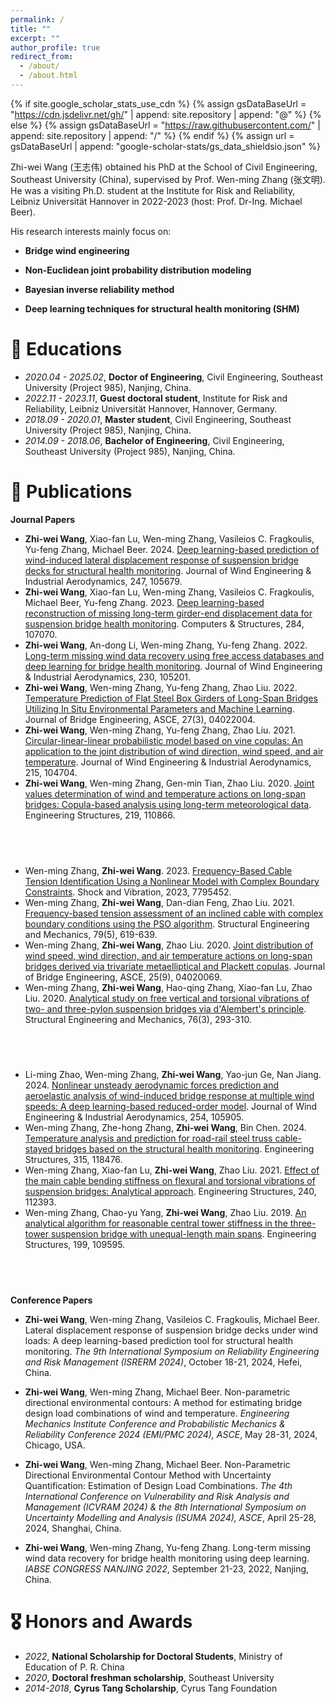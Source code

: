 ```yaml
---
permalink: /
title: ""
excerpt: ""
author_profile: true
redirect_from: 
  - /about/
  - /about.html
---
```


{% if site.google_scholar_stats_use_cdn %}
{% assign gsDataBaseUrl = "https://cdn.jsdelivr.net/gh/" | append: site.repository | append: "@" %}
{% else %}
{% assign gsDataBaseUrl = "https://raw.githubusercontent.com/" | append: site.repository | append: "/" %}
{% endif %}
{% assign url = gsDataBaseUrl | append: "google-scholar-stats/gs_data_shieldsio.json" %}

<span class='anchor' id='about-me'></span>

Zhi-wei Wang (王志伟) obtained his PhD at the School of Civil Engineering, Southeast University (China), supervised by Prof. Wen-ming Zhang (张文明). He was a visiting Ph.D. student at the Institute for Risk and Reliability, Leibniz Universität Hannover in 2022-2023 (host: Prof. Dr-Ing. Michael Beer).

His research interests mainly focus on:

- **Bridge wind engineering**

- **Non-Euclidean joint probability distribution modeling**

- **Bayesian inverse reliability method**

- **Deep learning techniques for structural health monitoring (SHM)**

# 📖 Educations
- *2020.04 - 2025.02*, **Doctor of Engineering**, Civil Engineering, Southeast University (Project 985), Nanjing, China. 
- *2022.11 - 2023.11*, **Guest doctoral student**, Institute for Risk and Reliability, Leibniz Universität Hannover, Hannover, Germany. 
- *2018.09 - 2020.01*, **Master student**, Civil Engineering, Southeast University (Project 985), Nanjing, China. 
- *2014.09 - 2018.06*, **Bachelor of Engineering**, Civil Engineering, Southeast University (Project 985), Nanjing, China.

# 📝 Publications 

**Journal Papers**

- **Zhi-wei Wang**, Xiao-fan Lu, Wen-ming Zhang, Vasileios C. Fragkoulis, Yu-feng Zhang, Michael Beer. 2024. [Deep learning-based prediction of wind-induced lateral displacement response of suspension bridge decks for structural health monitoring](https://doi.org/10.1016/j.jweia.2024.105679). Journal of Wind Engineering & Industrial Aerodynamics, 247, 105679.
- **Zhi-wei Wang**, Xiao-fan Lu, Wen-ming Zhang, Vasileios C. Fragkoulis, Michael Beer, Yu-feng Zhang. 2023. [Deep learning-based reconstruction of missing long-term girder-end displacement data for suspension bridge health monitoring](https://doi.org/10.1016/j.compstruc.2023.107070). Computers & Structures, 284, 107070.
- **Zhi-wei Wang**, An-dong Li, Wen-ming Zhang, Yu-feng Zhang. 2022. [Long-term missing wind data recovery using free access databases and deep learning for bridge health monitoring](https://doi.org/10.1016/j.jweia.2022.105201). Journal of Wind Engineering & Industrial Aerodynamics, 230, 105201.
- **Zhi-wei Wang**, Wen-ming Zhang, Yu-feng Zhang, Zhao Liu. 2022. [Temperature Prediction of Flat Steel Box Girders of Long-Span Bridges Utilizing In Situ Environmental Parameters and Machine Learning](https://doi.org/10.1061/(Asce)Be.1943-5592.0001840). Journal of Bridge Engineering, ASCE, 27(3), 04022004.
- **Zhi-wei Wang**, Wen-ming Zhang, Yu-feng Zhang, Zhao Liu. 2021. [Circular-linear-linear probabilistic model based on vine copulas: An application to the joint distribution of wind direction, wind speed, and air temperature](https://doi.org/10.1016/j.jweia.2021.104704). Journal of Wind Engineering & Industrial Aerodynamics, 215, 104704.
- **Zhi-wei Wang**, Wen-ming Zhang, Gen-min Tian, Zhao Liu. 2020. [Joint values determination of wind and temperature actions on long-span bridges: Copula-based analysis using long-term meteorological data](https://doi.org/10.1016/j.engstruct.2020.110866). Engineering Structures, 219, 110866.

## &emsp;
-  Wen-ming Zhang, **Zhi-wei Wang**. 2023. [Frequency-Based Cable Tension Identification Using a Nonlinear Model with Complex Boundary Constraints](https://doi.org/10.1155/2023/7795452). Shock and Vibration, 2023, 7795452.
-  Wen-ming Zhang, **Zhi-wei Wang**, Dan-dian Feng, Zhao Liu. 2021. [Frequency-based tension assessment of an inclined cable with complex boundary conditions using the PSO algorithm](10.12989/sem.2021.79.5.619). Structural Engineering and Mechanics, 79(5), 619-639.
-  Wen-ming Zhang, **Zhi-wei Wang**, Zhao Liu. 2020. [Joint distribution of wind speed, wind direction, and air temperature actions on long-span bridges derived via trivariate metaelliptical and Plackett copulas](https://doi.org/10.1061/(Asce)Be.1943-5592.0001608). Journal of Bridge Engineering, ASCE, 25(9), 04020069.
-  Wen-ming Zhang, **Zhi-wei Wang**, Hao-qing Zhang, Xiao-fan Lu, Zhao Liu. 2020. [Analytical study on free vertical and torsional vibrations of two- and three-pylon suspension bridges via d'Alembert's principle](10.12989/sem.2020.76.3.293). Structural Engineering and Mechanics, 76(3), 293-310.
  
## &emsp;
-  Li-ming Zhao, Wen-ming Zhang, **Zhi-wei Wang**, Yao-jun Ge, Nan Jiang. 2024. [Nonlinear unsteady aerodynamic forces prediction and aeroelastic analysis of wind-induced bridge response at multiple wind speeds: A deep learning-based reduced-order model](https://doi.org/10.1016/j.jweia.2024.105905). Journal of Wind Engineering & Industrial Aerodynamics, 254, 105905.
-  Wen-ming Zhang, Zhe-hong Zhang, **Zhi-wei Wang**, Bin Chen. 2024. [Temperature analysis and prediction for road-rail steel truss cable-stayed bridges based on the structural health monitoring](https://doi.org/10.1016/j.engstruct.2024.118476). Engineering Structures, 315, 118476.
-  Wen-ming Zhang, Xiao-fan Lu, **Zhi-wei Wang**, Zhao Liu. 2021. [Effect of the main cable bending stiffness on flexural and torsional vibrations of suspension bridges: Analytical approach](https://doi.org/10.1016/j.engstruct.2021.112393). Engineering Structures, 240, 112393.
-  Wen-ming Zhang, Chao-yu Yang, **Zhi-wei Wang**, Zhao Liu. 2019. [An analytical algorithm for reasonable central tower stiffness in the three-tower suspension bridge with unequal-length main spans](https://doi.org/10.1016/j.engstruct.2019.109595). Engineering Structures, 199, 109595.

## &emsp;
**Conference Papers**
  
- **Zhi-wei Wang**, Wen-ming Zhang, Vasileios C. Fragkoulis, Michael Beer. Lateral displacement response of suspension bridge decks under wind loads: A deep learning-based prediction tool for structural health monitoring. *The 9th International Symposium on Reliability Engineering and Risk Management (ISRERM 2024)*, October 18-21, 2024, Hefei, China.
  
- **Zhi-wei Wang**, Wen-ming Zhang, Michael Beer. Non-parametric directional environmental contours: A method for estimating bridge design load combinations of wind and temperature. *Engineering Mechanics Institute Conference and Probabilistic Mechanics & Reliability Conference 2024 (EMI/PMC 2024), ASCE*, May 28-31, 2024, Chicago, USA.
  
- **Zhi-wei Wang**, Wen-ming Zhang, Michael Beer. Non-Parametric Directional Environmental Contour Method with Uncertainty Quantification: Estimation of Design Load Combinations. *The 4th International Conference on Vulnerability and Risk Analysis and Management (ICVRAM 2024) & the 8th International Symposium on Uncertainty Modelling and Analysis (ISUMA 2024), ASCE*, April 25-28, 2024, Shanghai, China.
  
- **Zhi-wei Wang**, Wen-ming Zhang, Yu-feng Zhang. Long-term missing wind data recovery for bridge health monitoring using deep learning. *IABSE CONGRESS NANJING 2022*, September 21-23, 2022, Nanjing, China.



# 🎖 Honors and Awards
- *2022*, **National Scholarship for Doctoral Students**, Ministry of Education of P. R. China
- *2020*, **Doctoral freshman scholarship**, Southeast University
- *2014-2018*, **Cyrus Tang Scholarship**, Cyrus Tang Foundation
